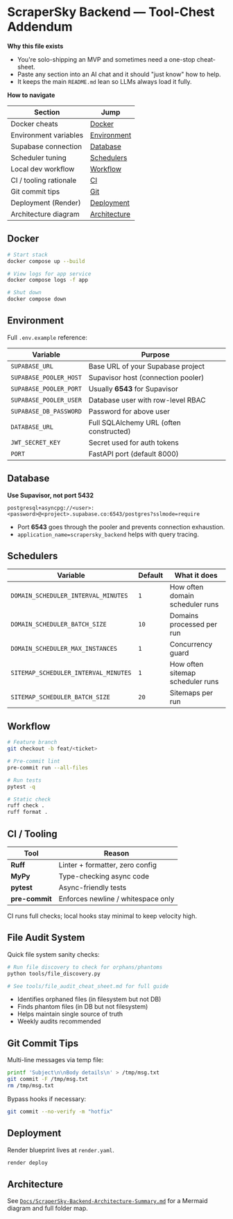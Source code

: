 # ScraperSky Backend — Tool-Chest Addendum

**Why this file exists**

- You're solo-shipping an MVP and sometimes need a one-stop cheat-sheet.
- Paste any section into an AI chat and it should "just know" how to help.
- It keeps the main `README.md` lean so LLMs always load it fully.

**How to navigate**

| Section                | Jump                          |
| ---------------------- | ----------------------------- |
| Docker cheats          | [Docker](#docker)             |
| Environment variables  | [Environment](#environment)   |
| Supabase connection    | [Database](#database)         |
| Scheduler tuning       | [Schedulers](#schedulers)     |
| Local dev workflow     | [Workflow](#workflow)         |
| CI / tooling rationale | [CI](#ci-tooling)             |
| Git commit tips        | [Git](#git-commit-tips)       |
| Deployment (Render)    | [Deployment](#deployment)     |
| Architecture diagram   | [Architecture](#architecture) |

## Docker

```bash
# Start stack
docker compose up --build

# View logs for app service
docker compose logs -f app

# Shut down
docker compose down
```

## Environment

Full `.env.example` reference:

| Variable               | Purpose                                 |
| ---------------------- | --------------------------------------- |
| `SUPABASE_URL`         | Base URL of your Supabase project       |
| `SUPABASE_POOLER_HOST` | Supavisor host (connection pooler)      |
| `SUPABASE_POOLER_PORT` | Usually **6543** for Supavisor          |
| `SUPABASE_POOLER_USER` | Database user with row-level RBAC       |
| `SUPABASE_DB_PASSWORD` | Password for above user                 |
| `DATABASE_URL`         | Full SQLAlchemy URL (often constructed) |
| `JWT_SECRET_KEY`       | Secret used for auth tokens             |
| `PORT`                 | FastAPI port (default 8000)             |

## Database

**Use Supavisor, not port 5432**

```text
postgresql+asyncpg://<user>:<password>@<project>.supabase.co:6543/postgres?sslmode=require
```

- Port **6543** goes through the pooler and prevents connection exhaustion.
- `application_name=scrapersky_backend` helps with query tracing.

## Schedulers

| Variable                             | Default | What it does                     |
| ------------------------------------ | ------- | -------------------------------- |
| `DOMAIN_SCHEDULER_INTERVAL_MINUTES`  | `1`     | How often domain scheduler runs  |
| `DOMAIN_SCHEDULER_BATCH_SIZE`        | `10`    | Domains processed per run        |
| `DOMAIN_SCHEDULER_MAX_INSTANCES`     | `1`     | Concurrency guard                |
| `SITEMAP_SCHEDULER_INTERVAL_MINUTES` | `1`     | How often sitemap scheduler runs |
| `SITEMAP_SCHEDULER_BATCH_SIZE`       | `20`    | Sitemaps per run                 |

## Workflow

```bash
# Feature branch
git checkout -b feat/<ticket>

# Pre-commit lint
pre-commit run --all-files

# Run tests
pytest -q

# Static check
ruff check .
ruff format .
```

## CI / Tooling

| Tool           | Reason                             |
| -------------- | ---------------------------------- |
| **Ruff**       | Linter + formatter, zero config    |
| **MyPy**       | Type-checking async code           |
| **pytest**     | Async-friendly tests               |
| **pre-commit** | Enforces newline / whitespace only |

CI runs full checks; local hooks stay minimal to keep velocity high.

## File Audit System

Quick file system sanity checks:

```bash
# Run file discovery to check for orphans/phantoms
python tools/file_discovery.py

# See tools/file_audit_cheat_sheet.md for full guide
```

- Identifies orphaned files (in filesystem but not DB)
- Finds phantom files (in DB but not filesystem)
- Helps maintain single source of truth
- Weekly audits recommended

## Git Commit Tips

Multi-line messages via temp file:

```bash
printf 'Subject\n\nBody details\n' > /tmp/msg.txt
git commit -F /tmp/msg.txt
rm /tmp/msg.txt
```

Bypass hooks if necessary:

```bash
git commit --no-verify -m "hotfix"
```

## Deployment

Render blueprint lives at `render.yaml`.

```bash
render deploy
```

## Architecture

See [`Docs/ScraperSky-Backend-Architecture-Summary.md`](Docs/ScraperSky-Backend-Architecture-Summary.md) for a Mermaid diagram and full folder map.
